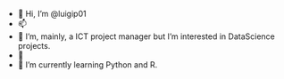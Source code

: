 - 👋 Hi, I’m @luigip01
- 📫
- 💞️ I’m, mainly, a ICT project manager but I’m interested in DataScience projects.
- 👀 
- 🌱 I’m currently learning Python and R.


<!---
luigip01/luigip01 is a ✨ special ✨ repository because its `README.md` (this file) appears on your GitHub profile.
You can click the Preview link to take a look at your changes.
--->
